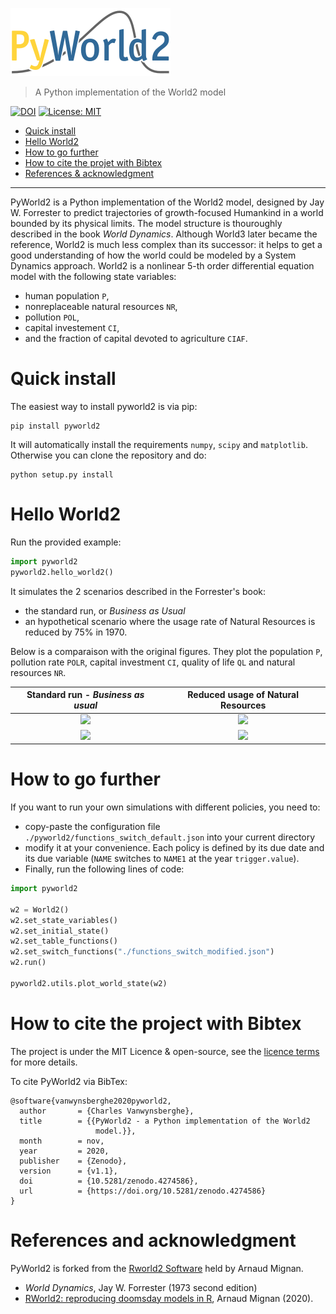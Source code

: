 ![Logo](./img/logo.png)

> A Python implementation of the World2 model

[![DOI](https://zenodo.org/badge/306612326.svg)](https://zenodo.org/badge/latestdoi/306612326)
[![License: MIT](https://img.shields.io/badge/License-MIT-yellow.svg)](https://opensource.org/licenses/MIT)

+ [Quick install](#Quick-install)
+ [Hello World2](#Hello-World2)
+ [How to go further](#How-to-go-further)
+ [How to cite the projet with Bibtex](#How-to-cite-the-project-with-Bibtex)
+ [References & acknowledgment](#References-and-acknowledgment)

---

PyWorld2 is a Python implementation of the World2 model, designed by Jay W. Forrester to predict trajectories of growth-focused Humankind in a world bounded by its physical limits. The model structure is thouroughly described in the book *World Dynamics*. Although World3 later became the reference, World2 is much less complex than its successor: it helps to get a good understanding of how the world could be modeled by a System Dynamics approach. World2 is a nonlinear 5-th order differential equation model with the following state variables:
- human population `P`,
- nonreplaceable natural resources `NR`,
- pollution `POL`,
- capital investement `CI`,
- and the fraction of capital devoted to agriculture `CIAF`.

# Quick install

The easiest way to install pyworld2 is via pip:
```
pip install pyworld2
```

It will automatically install the requirements ``numpy``, ``scipy`` and ``matplotlib``. Otherwise you can clone the repository and do:

```
python setup.py install
```

# Hello World2

Run the provided example:
``` Python
import pyworld2
pyworld2.hello_world2()
```
It simulates the 2 scenarios described in the Forrester's book:
* the standard run, or *Business as Usual*
* an hypothetical scenario where the usage rate of Natural Resources is reduced by 75% in 1970.

Below is a comparaison with the original figures. They plot the population `P`, pollution rate `POLR`, capital investment `CI`, quality of life `QL` and natural resources `NR`.

|Standard run - *Business as usual*          |  Reduced usage of Natural Resources       |
|:------------------------------------------:|:-----------------------------------------:|
|![](./img/results_standard_run.png)         |  ![](./img/results_scenario2.png)         |
|![](./img/world_dynamics_standard_run.png)  |  ![](./img/world_dynamics_scenario2.png)  |


# How to go further

If you want to run your own simulations with different policies, you need to:
* copy-paste the configuration file ``./pyworld2/functions_switch_default.json`` into your current directory 
* modify it at your convenience. Each policy is defined by its due date and its due variable (``NAME`` switches to ``NAME1`` at the year ``trigger.value``).
* Finally, run the following lines of code:
``` Python
import pyworld2

w2 = World2()
w2.set_state_variables()
w2.set_initial_state()
w2.set_table_functions()
w2.set_switch_functions("./functions_switch_modified.json")
w2.run()

pyworld2.utils.plot_world_state(w2)
```

# How to cite the project with Bibtex

The project is under the MIT Licence & open-source, see the [licence terms](./LICENSE) for more details.

To cite PyWorld2 via BibTex:
```
@software{vanwynsberghe2020pyworld2,
  author       = {Charles Vanwynsberghe},
  title        = {{PyWorld2 - a Python implementation of the World2 
                   model.}},
  month        = nov,
  year         = 2020,
  publisher    = {Zenodo},
  version      = {v1.1},
  doi          = {10.5281/zenodo.4274586},
  url          = {https://doi.org/10.5281/zenodo.4274586}
}
```

# References and acknowledgment

PyWorld2 is forked from the [Rworld2 Software](https://github.com/amignan/hist_gc_sysdyn) held by Arnaud Mignan.

- *World Dynamics*, Jay W. Forrester (1973 second edition)
- [RWorld2: reproducing doomsday models in R](https://github.com/amignan/hist_gc_sysdyn), Arnaud Mignan (2020). 

